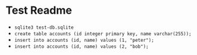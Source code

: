 # Test Readme

* `sqlite3 test-db.sqlite`
* `create table accounts (id integer primary key, name varchar(255));`
* `insert into accounts (id, name) values (1, "peter");`
* `insert into accounts (id, name) values (2, "bob");`